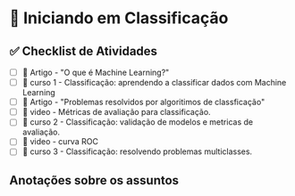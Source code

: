 # 🚀 Iniciando em Classificação  

## ✅ Checklist de Atividades  

- [ ] 📌 Artigo - "O que é Machine Learning?"
- [ ] 📌 curso 1 - Classificação: aprendendo a classificar dados com Machine Learning
- [ ] 📌 Artigo - "Problemas resolvidos por algoritimos de classficação"
- [ ] 📌 video - Métricas de avaliação para classificação.
- [ ] 📌 curso 2 - Classificação: validação de modelos e metricas de avaliação.
- [ ] 📌 video - curva ROC
- [ ] 📌 curso 3 - Classificação: resolvendo problemas multiclasses.

## Anotações sobre os assuntos




